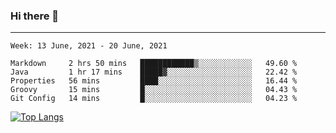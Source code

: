 ### Hi there 👋
---
<!--START_SECTION:waka-->
```text
Week: 13 June, 2021 - 20 June, 2021

Markdown     2 hrs 50 mins   ████████████▒░░░░░░░░░░░░   49.60 % 
Java         1 hr 17 mins    █████▓░░░░░░░░░░░░░░░░░░░   22.42 % 
Properties   56 mins         ████░░░░░░░░░░░░░░░░░░░░░   16.44 % 
Groovy       15 mins         █░░░░░░░░░░░░░░░░░░░░░░░░   04.43 % 
Git Config   14 mins         █░░░░░░░░░░░░░░░░░░░░░░░░   04.23 % 
```
<!--END_SECTION:waka-->

[![Top Langs](https://github-readme-stats.vercel.app/api/top-langs/?username=HyunAh-iia&layout=compact)](https://github.com/anuraghazra/github-readme-stats)
<!--
**HyunAh-iia/HyunAh-iia** is a ✨ _special_ ✨ repository because its `README.md` (this file) appears on your GitHub profile.

Here are some ideas to get you started:

- 🔭 I’m currently working on ...
- 🌱 I’m currently learning ...
- 👯 I’m looking to collaborate on ...
- 🤔 I’m looking for help with ...
- 💬 Ask me about ...
- 📫 How to reach me: ...
- 😄 Pronouns: ...
- ⚡ Fun fact: ...
-->
